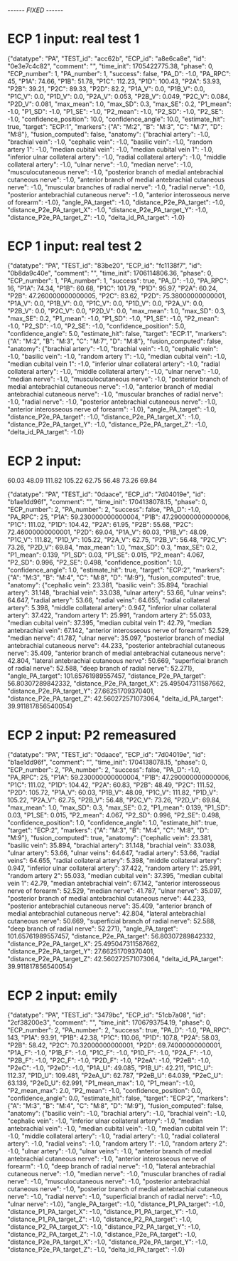###### ------ FIXED ------ ######

# ECP 1 input: real test 1
{"datatype": "PA", "TEST_id": "acc62b", "ECP_id": "a8e6ca8e", "id": "0e3e7c4c82", "comment": "", "time_init": 1705422775.38, "phase": 0, "ECP_number": 1, "PA_number": 1, "success": false, "PA_D": -1.0, "PA_RPC": 45, "P1A": 74.66, "P1B": 51.78, "P1C": 112.23, "P1D": 100.43, "P2A": 53.93, "P2B": 39.21, "P2C": 89.33, "P2D": 82.2, "P1A_V": 0.0, "P1B_V": 0.0, "P1C_V": 0.0, "P1D_V": 0.0, "P2A_V": 0.053, "P2B_V": 0.049, "P2C_V": 0.084, "P2D_V": 0.081, "max_mean": 1.0, "max_SD": 0.3, "max_SE": 0.2, "P1_mean": -1.0, "P1_SD": -1.0, "P1_SE": -1.0, "P2_mean": -1.0, "P2_SD": -1.0, "P2_SE": -1.0, "confidence_position": 10.0, "confidence_angle": 10.0, "estimate_hit": true, "target": "ECP:1", "markers": {"A": "M:2", "B": "M:3", "C": "M:7", "D": "M:8"}, "fusion_computed": false, "anatomy": {"brachial artery": -1.0, "brachial vein": -1.0, "cephalic vein": -1.0, "basilic vein": -1.0, "random artery 1": -1.0, "median cubital vein": -1.0, "median cubital vein 1": -1.0, "inferior ulnar collateral artery": -1.0, "radial collateral artery": -1.0, "middle collateral artery": -1.0, "ulnar nerve": -1.0, "median nerve": -1.0, "musculocutaneous nerve": -1.0, "posterior branch of medial antebrachial cutaneous nerve": -1.0, "anterior branch of medial antebrachial cutaneous nerve": -1.0, "muscular branches of radial nerve": -1.0, "radial nerve": -1.0, "posterior antebrachial cutaneous nerve": -1.0, "anterior interosseous nerve of forearm": -1.0}, "angle_PA_target": -1.0, "distance_P2e_PA_target": -1.0, "distance_P2e_PA_target_X": -1.0, "distance_P2e_PA_target_Y": -1.0, "distance_P2e_PA_target_Z": -1.0, "delta_id_PA_target": -1.0}

# ECP 1 input: real test 2
{"datatype": "PA", "TEST_id": "83be20", "ECP_id": "fc1138f7", "id": "0b8da9c40e", "comment": "", "time_init": 1706114806.36, "phase": 0, "ECP_number": 1, "PA_number": 1, "success": true, "PA_D": -1.0, "PA_RPC": 16, "P1A": 74.34, "P1B": 60.68, "P1C": 101.79, "P1D": 95.97, "P2A": 60.24, "P2B": 47.260000000000005, "P2C": 83.62, "P2D": 75.38000000000001, "P1A_V": 0.0, "P1B_V": 0.0, "P1C_V": 0.0, "P1D_V": 0.0, "P2A_V": 0.0, "P2B_V": 0.0, "P2C_V": 0.0, "P2D_V": 0.0, "max_mean": 1.0, "max_SD": 0.3, "max_SE": 0.2, "P1_mean": -1.0, "P1_SD": -1.0, "P1_SE": -1.0, "P2_mean": -1.0, "P2_SD": -1.0, "P2_SE": -1.0, "confidence_position": 5.0, "confidence_angle": 5.0, "estimate_hit": false, "target": "ECP:1", "markers": {"A": "M:2", "B": "M:3", "C": "M:7", "D": "M:8"}, "fusion_computed": false, "anatomy": {"brachial artery": -1.0, "brachial vein": -1.0, "cephalic vein": -1.0, "basilic vein": -1.0, "random artery 1": -1.0, "median cubital vein": -1.0, "median cubital vein 1": -1.0, "inferior ulnar collateral artery": -1.0, "radial collateral artery": -1.0, "middle collateral artery": -1.0, "ulnar nerve": -1.0, "median nerve": -1.0, "musculocutaneous nerve": -1.0, "posterior branch of medial antebrachial cutaneous nerve": -1.0, "anterior branch of medial antebrachial cutaneous nerve": -1.0, "muscular branches of radial nerve": -1.0, "radial nerve": -1.0, "posterior antebrachial cutaneous nerve": -1.0, "anterior interosseous nerve of forearm": -1.0}, "angle_PA_target": -1.0, "distance_P2e_PA_target": -1.0, "distance_P2e_PA_target_X": -1.0, "distance_P2e_PA_target_Y": -1.0, "distance_P2e_PA_target_Z": -1.0, "delta_id_PA_target": -1.0}


# ECP 2 input:
60.03
48.09
111.82
105.22
62.75
56.48
73.26
69.84

{"datatype": "PA", "TEST_id": "0daace", "ECP_id": "7d04019e", "id": "b1ae1dd96f", "comment": "", "time_init": 1704138078.15, "phase": 0, "ECP_number": 2, "PA_number": 2, "success": false, "PA_D": -1.0, "PA_RPC": 25, "P1A": 59.230000000000004, "P1B": 47.290000000000006, "P1C": 111.02, "P1D": 104.42, "P2A": 61.95, "P2B": 55.68, "P2C": 72.46000000000001, "P2D": 69.04, "P1A_V": 60.03, "P1B_V": 48.09, "P1C_V": 111.82, "P1D_V": 105.22, "P2A_V": 62.75, "P2B_V": 56.48, "P2C_V": 73.26, "P2D_V": 69.84, "max_mean": 1.0, "max_SD": 0.3, "max_SE": 0.2, "P1_mean": 0.139, "P1_SD": 0.03, "P1_SE": 0.015, "P2_mean": 4.067, "P2_SD": 0.996, "P2_SE": 0.498, "confidence_position": 1.0, "confidence_angle": 1.0, "estimate_hit": true, "target": "ECP:2", "markers": {"A": "M:3", "B": "M:4", "C": "M:8", "D": "M:9"}, "fusion_computed": true, "anatomy": {"cephalic vein": 23.381, "basilic vein": 35.894, "brachial artery": 31.148, "brachial vein": 33.038, "ulnar artery": 53.66, "ulnar veins": 64.647, "radial artery": 53.66, "radial veins": 64.655, "radial collateral artery": 5.398, "middle collateral artery": 0.947, "inferior ulnar collateral artery": 37.422, "random artery 1": 25.991, "random artery 2": 55.033, "median cubital vein": 37.395, "median cubital vein 1": 42.79, "median antebrachial vein": 67.142, "anterior interosseous nerve of forearm": 52.529, "median nerve": 41.787, "ulnar nerve": 35.097, "posterior branch of medial antebrachial cutaneous nerve": 44.233, "posterior antebrachial cutaneous nerve": 35.409, "anterior branch of medial antebrachial cutaneous nerve": 42.804, "lateral antebrachial cutaneous nerve": 50.669, "superficial branch of radial nerve": 52.588, "deep branch of radial nerve": 52.271}, "angle_PA_target": 101.65761989557457, "distance_P2e_PA_target": 56.80307289842332, "distance_P2e_PA_target_X": 25.495047311587662, "distance_P2e_PA_target_Y": 27.66251709370401, "distance_P2e_PA_target_Z": 42.560272571073064, "delta_id_PA_target": 39.911817856540054}


# ECP 2 input: P2 remeasured
{"datatype": "PA", "TEST_id": "0daace", "ECP_id": "7d04019e", "id": "b1ae1dd96f", "comment": "", "time_init": 1704138078.15, "phase": 0, "ECP_number": 2, "PA_number": 2, "success": false, "PA_D": -1.0, "PA_RPC": 25, "P1A": 59.230000000000004, "P1B": 47.290000000000006, "P1C": 111.02, "P1D": 104.42, "P2A": 60.83, "P2B": 48.49, "P2C": 111.52, "P2D": 105.72, "P1A_V": 60.03, "P1B_V": 48.09, "P1C_V": 111.82, "P1D_V": 105.22, "P2A_V": 62.75, "P2B_V": 56.48, "P2C_V": 73.26, "P2D_V": 69.84, "max_mean": 1.0, "max_SD": 0.3, "max_SE": 0.2, "P1_mean": 0.139, "P1_SD": 0.03, "P1_SE": 0.015, "P2_mean": 4.067, "P2_SD": 0.996, "P2_SE": 0.498, "confidence_position": 1.0, "confidence_angle": 1.0, "estimate_hit": true, "target": "ECP:2", "markers": {"A": "M:3", "B": "M:4", "C": "M:8", "D": "M:9"}, "fusion_computed": true, "anatomy": {"cephalic vein": 23.381, "basilic vein": 35.894, "brachial artery": 31.148, "brachial vein": 33.038, "ulnar artery": 53.66, "ulnar veins": 64.647, "radial artery": 53.66, "radial veins": 64.655, "radial collateral artery": 5.398, "middle collateral artery": 0.947, "inferior ulnar collateral artery": 37.422, "random artery 1": 25.991, "random artery 2": 55.033, "median cubital vein": 37.395, "median cubital vein 1": 42.79, "median antebrachial vein": 67.142, "anterior interosseous nerve of forearm": 52.529, "median nerve": 41.787, "ulnar nerve": 35.097, "posterior branch of medial antebrachial cutaneous nerve": 44.233, "posterior antebrachial cutaneous nerve": 35.409, "anterior branch of medial antebrachial cutaneous nerve": 42.804, "lateral antebrachial cutaneous nerve": 50.669, "superficial branch of radial nerve": 52.588, "deep branch of radial nerve": 52.271}, "angle_PA_target": 101.65761989557457, "distance_P2e_PA_target": 56.80307289842332, "distance_P2e_PA_target_X": 25.495047311587662, "distance_P2e_PA_target_Y": 27.66251709370401, "distance_P2e_PA_target_Z": 42.560272571073064, "delta_id_PA_target": 39.911817856540054}

# ECP 2 input: emily
{"datatype": "PA", "TEST_id": "3479bc", "ECP_id": "51cb7a08", "id": "2cf38200e3", "comment": "", "time_init": 1706793754.19, "phase": 0, "ECP_number": 2, "PA_number": 2, "success": true, "PA_D": -1.0, "PA_RPC": 143, "P1A": 93.91, "P1B": 42.38, "P1C": 110.06, "P1D": 107.8, "P2A": 58.03, "P2B": 58.42, "P2C": 70.32000000000001, "P2D": 69.74000000000001, "P1A_F": -1.0, "P1B_F": -1.0, "P1C_F": -1.0, "P1D_F": -1.0, "P2A_F": -1.0, "P2B_F": -1.0, "P2C_F": -1.0, "P2D_F": -1.0, "P2eA": -1.0, "P2eB": -1.0, "P2eC": -1.0, "P2eD": -1.0, "P1A_U": 49.085, "P1B_U": 42.211, "P1C_U": 112.37, "P1D_U": 109.481, "P2eA_U": 62.787, "P2eB_U": 64.039, "P2eC_U": 63.139, "P2eD_U": 62.991, "P1_mean_max": 1.0, "P1_mean": -1.0, "P2_mean_max": 2.0, "P2_mean": -1.0, "confidence_position": 0.0, "confidence_angle": 0.0, "estimate_hit": false, "target": "ECP:2", "markers": {"A": "M:3", "B": "M:4", "C": "M:8", "D": "M:9"}, "fusion_computed": false, "anatomy": {"basilic vein": -1.0, "brachial artery": -1.0, "brachial vein": -1.0, "cephalic vein": -1.0, "inferior ulnar collateral artery": -1.0, "median antebrachial vein": -1.0, "median cubital vein": -1.0, "median cubital vein 1": -1.0, "middle collateral artery": -1.0, "radial artery": -1.0, "radial collateral artery": -1.0, "radial veins": -1.0, "random artery 1": -1.0, "random artery 2": -1.0, "ulnar artery": -1.0, "ulnar veins": -1.0, "anterior branch of medial antebrachial cutaneous nerve": -1.0, "anterior interosseous nerve of forearm": -1.0, "deep branch of radial nerve": -1.0, "lateral antebrachial cutaneous nerve": -1.0, "median nerve": -1.0, "muscular branches of radial nerve": -1.0, "musculocutaneous nerve": -1.0, "posterior antebrachial cutaneous nerve": -1.0, "posterior branch of medial antebrachial cutaneous nerve": -1.0, "radial nerve": -1.0, "superficial branch of radial nerve": -1.0, "ulnar nerve": -1.0}, "angle_PA_target": -1.0, "distance_P1_PA_target": -1.0, "distance_P1_PA_target_X": -1.0, "distance_P1_PA_target_Y": -1.0, "distance_P1_PA_target_Z": -1.0, "distance_P2_PA_target": -1.0, "distance_P2_PA_target_X": -1.0, "distance_P2_PA_target_Y": -1.0, "distance_P2_PA_target_Z": -1.0, "distance_P2e_PA_target": -1.0, "distance_P2e_PA_target_X": -1.0, "distance_P2e_PA_target_Y": -1.0, "distance_P2e_PA_target_Z": -1.0, "delta_id_PA_target": -1.0}